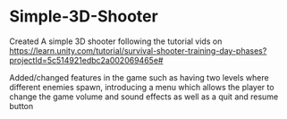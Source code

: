 # Simple-3D-Shooter

Created A simple 3D shooter following the tutorial vids on https://learn.unity.com/tutorial/survival-shooter-training-day-phases?projectId=5c514921edbc2a002069465e#

Added/changed features in the game such as having two levels where different enemies spawn, introducing a menu which allows the player to change the game volume and sound effects as well as a quit and resume button
